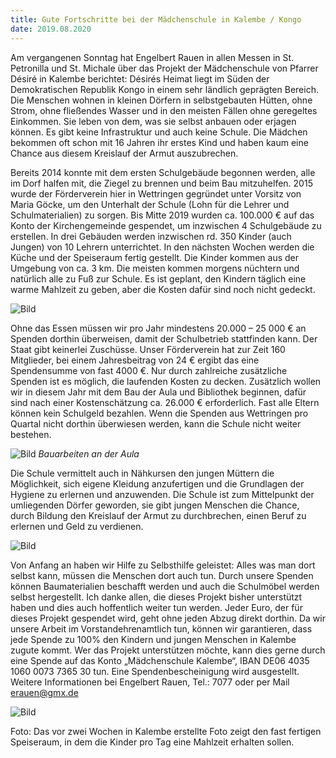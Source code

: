 ```yaml
---
title: Gute Fortschritte bei der Mädchenschule in Kalembe / Kongo
date: 2019.08.2020
---
```



Am vergangenen Sonntag hat Engelbert Rauen in allen Messen in St. Petronilla und St. Michale über das Projekt der Mädchenschule von Pfarrer Désiré in Kalembe berichtet:
Désirés Heimat liegt im Süden der Demokratischen Republik Kongo in einem sehr ländlich geprägten Bereich. Die Menschen wohnen in kleinen Dörfern in selbstgebauten Hütten, ohne Strom, ohne fließendes Wasser und in den meisten Fällen ohne geregeltes Einkommen. Sie leben von dem, was sie selbst anbauen oder erjagen können. Es gibt keine Infrastruktur und auch keine Schule. Die Mädchen bekommen oft schon mit 16 Jahren ihr erstes Kind und haben kaum eine Chance aus diesem Kreislauf der Armut auszubrechen.


<!-- more -->

Bereits 2014 konnte mit dem ersten Schulgebäude begonnen werden, alle im Dorf halfen mit, die Ziegel zu brennen und beim Bau mitzuhelfen. 2015 wurde der Förderverein hier in Wettringen gegründet unter Vorsitz von Maria Göcke, um den Unterhalt der Schule (Lohn für die Lehrer und Schulmaterialien) zu sorgen. Bis Mitte 2019 wurden ca. 100.000 € auf das Konto der Kirchengemeinde gespendet, um inzwischen 4 Schulgebäude zu erstellen. In drei Gebäuden werden inzwischen rd. 350 Kinder (auch Jungen)  von 10 Lehrern unterrichtet. In den nächsten Wochen werden die Küche und der Speiseraum fertig gestellt. Die Kinder kommen aus der Umgebung von ca. 3 km. Die meisten kommen morgens nüchtern und natürlich alle zu Fuß zur Schule. Es ist geplant, den Kindern täglich eine warme Mahlzeit zu geben, aber die Kosten dafür sind noch nicht gedeckt. 

![Bild](/images/Speisesaalzwei.jpg)

Ohne das Essen müssen wir pro Jahr mindestens 20.000 – 25 000 € an Spenden dorthin überweisen, damit der Schulbetrieb stattfinden kann. Der Staat gibt keinerlei Zuschüsse. Unser Förderverein hat zur Zeit 160 Mitglieder, bei einem Jahresbeitrag von 24 € ergibt das eine Spendensumme von fast 4000 €. Nur durch zahlreiche zusätzliche Spenden ist es möglich, die laufenden Kosten zu decken. Zusätzlich wollen wir in diesem Jahr mit dem Bau der Aula und Bibliothek beginnen, dafür sind nach einer Kostenschätzung ca. 26.000 € erforderlich. Fast alle Eltern können kein Schulgeld bezahlen. Wenn die Spenden aus Wettringen pro Quartal nicht dorthin überwiesen werden, kann die Schule nicht weiter bestehen.

![Bild](/imagesBauarbeiten_Aula.jpg)
*Bauarbeiten an der Aula*

Die Schule vermittelt auch in Nähkursen den jungen Müttern die Möglichkeit, sich eigene Kleidung anzufertigen und die Grundlagen der Hygiene zu erlernen und anzuwenden. Die Schule ist zum Mittelpunkt der umliegenden Dörfer geworden, sie gibt jungen Menschen die Chance, durch Bildung den Kreislauf der Armut zu durchbrechen, einen Beruf zu erlernen und Geld zu verdienen.

![Bild](/images/Nähkurse.jpg)

 Von Anfang an haben wir Hilfe zu Selbsthilfe geleistet: Alles was man dort selbst kann, müssen die Menschen dort auch tun. Durch unsere Spenden können Baumaterialien beschafft werden und auch die Schulmöbel werden selbst hergestellt.
Ich danke allen, die dieses Projekt bisher unterstützt haben und dies auch hoffentlich weiter tun werden. Jeder Euro, der für dieses Projekt gespendet wird, geht ohne jeden Abzug direkt dorthin.
Da wir unsere Arbeit im Vorstandehrenamtlich tun, können wir garantieren, dass jede Spende zu 100% den Kindern und jungen Menschen in Kalembe zugute kommt.
Wer das Projekt unterstützen möchte, kann dies gerne durch eine Spende auf das Konto „Mädchenschule Kalembe“, IBAN  DE06 4035 1060 0073 7365 30 tun. Eine Spendenbescheinigung wird ausgestellt. Weitere Informationen bei Engelbert Rauen, Tel.: 7077 oder per Mail erauen@gmx.de

![Bild](/images/Speisesaal.jpg)


Foto: Das vor zwei Wochen in Kalembe erstellte Foto zeigt den fast fertigen Speiseraum, in dem die Kinder pro Tag eine Mahlzeit erhalten sollen.



